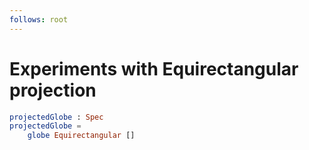 ```yaml
---
follows: root
---
```


# Experiments with Equirectangular projection

```elm {v}
projectedGlobe : Spec
projectedGlobe =
    globe Equirectangular []
```
